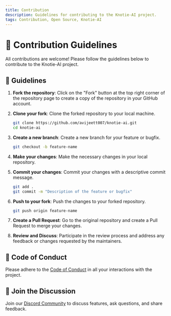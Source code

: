```yaml
---
title: Contribution
description: Guidelines for contributing to the Knotie-AI project.
tags: Contribution, Open Source, Knotie-AI
---
```


# 🤝 Contribution Guidelines

All contributions are welcome! Please follow the guidelines below to contribute to the Knotie-AI project.

## 📝 Guidelines

1. **Fork the repository**: Click on the "Fork" button at the top right corner of the repository page to create a copy of the repository in your GitHub account.

2. **Clone your fork**: Clone the forked repository to your local machine.
   ```bash
   git clone https://github.com/avijeett007/knotie-ai.git
   cd knotie-ai
   ```

3. **Create a new branch**: Create a new branch for your feature or bugfix.
   ```bash
   git checkout -b feature-name
   ```

4. **Make your changes**: Make the necessary changes in your local repository.

5. **Commit your changes**: Commit your changes with a descriptive commit message.
   ```bash
   git add .
   git commit -m "Description of the feature or bugfix"
   ```

6. **Push to your fork**: Push the changes to your forked repository.
   ```bash
   git push origin feature-name
   ```

7. **Create a Pull Request**: Go to the original repository and create a Pull Request to merge your changes.

8. **Review and Discuss**: Participate in the review process and address any feedback or changes requested by the maintainers.

## 📜 Code of Conduct

Please adhere to the [Code of Conduct](CODE_OF_CONDUCT.md) in all your interactions with the project.

## 💬 Join the Discussion

Join our [Discord Community](https://discord.com/invite/7UKpgUbEXf) to discuss features, ask questions, and share feedback.